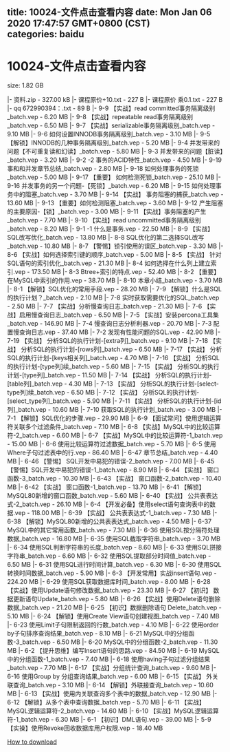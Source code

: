 
title: 10024-文件点击查看内容
date: Mon Jan 06 2020 17:47:57 GMT+0800 (CST)    
categories: baidu
---

# 10024-文件点击查看内容
size: 1.82 GB
 
 
|- 资料.zip - 327.00 kB
|- 课程原价÷10.txt - 227 B
|- 课程原价 乘0.1.txt - 227 B
|- qq 672990394：.txt - 89 B
|- 9-9 【实战】read committed事务隔离级别_batch.vep - 6.20 MB
|- 9-8 【实战】repeatable read事务隔离级别_batch.vep - 6.50 MB
|- 9-7 【实战】serializable事务隔离级别_batch.vep - 9.10 MB
|- 9-6 如何设置INNODB事务隔离级别_batch.vep - 3.10 MB
|- 9-5 【解锁】INNODB的几种事务隔离级别_batch.vep - 5.20 MB
|- 9-4 并发带来的问题【不可重复读和幻读】_batch.vep - 5.80 MB
|- 9-3 并发带来的问题【脏读】_batch.vep - 3.20 MB
|- 9-2 -2 事务的ACID特性_batch.vep - 4.50 MB
|- 9-19 事和和并发章节总结_batch.vep - 2.80 MB
|- 9-18 如何处理事务的死锁_batch.vep - 5.00 MB
|- 9-17 【重要】 如何检测死锁_batch.vep - 25.10 MB
|- 9-16 并发事务的另一个问题-【死锁】_batch.vep - 6.20 MB
|- 9-15 如何处理事务中的阻塞_batch.vep - 3.70 MB
|- 9-14 【实战】 事务阻塞的捕获_batch.vep - 13.60 MB
|- 9-13 【重要】如何检测阻塞_batch.vep - 3.60 MB
|- 9-12 产生阻塞的主要原因-【锁】_batch.vep - 3.00 MB
|- 9-11 【实战】事务阻塞的产生_batch.vep - 7.70 MB
|- 9-10 【实战】read uncommitted事务隔离级别_batch.vep - 8.20 MB
|- 9-1 -1 什么是事务.vep - 22.50 MB
|- 8-9 【实战】SQL改写优化_batch.vep - 13.80 MB
|- 8-8  SQL优化的第二选择SQL改写_batch.vep - 10.80 MB
|- 8-7 【警惕】锁引使用的误区_batch.vep - 3.30 MB
|- 8-6 【实战】如何选择索引键的顺序_batch.vep - 5.00 MB
|- 8-5 【实战】 针对SQL语句的索引优化_batch.vep - 21.30 MB
|- 8-4 如何选择在什么列上建立索引.vep - 173.50 MB
|- 8-3 Btree+索引的特点.vep - 52.40 MB
|- 8-2 【重要】在MySQL中索引的作用.vep - 38.70 MB
|- 8-10   本章小结_batch.vep - 3.70 MB
|- 8-1 【解锁】SQL优化的常用手段.vep - 28.20 MB
|- 7-9 【解锁】什么是SQL的执行计划？_batch.vep - 2.10 MB
|- 7-8  实时获取需要优化的SQL_batch.vep - 2.50 MB
|- 7-7 【实战】分析慢查询日志_batch.vep - 21.30 MB
|- 7-6     【实战】启用慢查询日志_batch.vep - 6.50 MB
|- 7-5    【实战】安装percona工具集_batch.vep - 146.90 MB
|- 7-4 慢查询日志分析利器.vep - 20.70 MB
|- 7-3 配置慢查询日志.vep - 37.40 MB
|- 7-2 发现有性能问题的SQL.vep - 42.90 MB
|- 7-19 【实战】 分析SQL的执行计划-[extra列]_batch.vep - 9.10 MB
|- 7-18 【实战】 分析SQL的执行计划-[rows列]_batch.vep - 6.50 MB
|- 7-17 【实战】 分析SQL的执行计划-[keys相关列]_batch.vep - 4.70 MB
|- 7-16 【实战】 分析SQL的执行计划-[type列]续_batch.vep - 5.60 MB
|- 7-15 【实战】 分析SQL的执行计划-[type列]_batch.vep - 11.50 MB
|- 7-14 【实战】 分析SQL的执行计划-[table列]_batch.vep - 4.30 MB
|- 7-13 【实战】 分析SQL的执行计划-[select-type列]续_batch.vep - 6.50 MB
|- 7-12 【实战】 分析SQL的执行计划-[select_type列]_batch.vep - 5.90 MB
|- 7-11 【实战】 分析SQL的执行计划-[id列]_batch.vep - 10.60 MB
|- 7-10 获取SQL的执行计划_batch.vep - 3.00 MB
|- 7-1 【解锁】SQL优化的步骤.vep - 29.90 MB
|- 6-9 【面试常问】使用逻辑运算符关联多个过滤条件_batch.vep - 7.10 MB
|- 6-8 【实战】MySQL中的比较运算符-2_batch.vep - 6.60 MB
|- 6-7 【实战】MySQL中的比较运算符-1_batch.vep - 15.00 MB
|- 6-6 使用比较运算符过滤数据_batch.vep - 5.70 MB
|- 6-5 使用Where子句过滤表中的行.vep - 86.40 MB
|- 6-47  章节总结_batch.vep - 4.40 MB
|- 6-46 【警惕】 SQL开发中易犯的错误-2_batch.vep - 7.00 MB
|- 6-45 【警惕】SQL开发中易犯的错误-1_batch.vep - 8.90 MB
|- 6-44 【实战】 窗口函数-3_batch.vep - 10.30 MB
|- 6-43 【实战】 窗口函数-2_batch.vep - 10.40 MB
|- 6-42 【实战】 窗口函数-1_batch.vep - 13.70 MB
|- 6-41 【解锁】MySQL80新增的窗口函数_batch.vep - 5.60 MB
|- 6-40 【实战】 公共表表达式-2_batch.vep - 26.10 MB
|- 6-4 【开发必备】使用select语句查询表中的数据.vep - 118.00 MB
|- 6-39 【实战】 公共表表达式-1_batch.vep - 7.30 MB
|- 6-38 【解锁】MySQL80新增的公共表表达式_batch.vep - 4.50 MB
|- 6-37 MySQL中的其它常用函数_batch.vep - 7.30 MB
|- 6-36 使用SQL按分隔符处理数据_batch.vep - 16.80 MB
|- 6-35 使用SQL截取字符串_batch.vep - 3.70 MB
|- 6-34 使用SQL判断字符串的长度_batch.vep - 8.60 MB
|- 6-33 使用SQL拼接字符串_batch.vep - 6.60 MB
|- 6-32 使用SQL提取部分时间值_batch.vep - 6.50 MB
|- 6-31 使用SQL进行时间计算_batch.vep - 6.30 MB
|- 6-30 使用SQL转换时间数据_batch.vep - 5.90 MB
|- 6-3 【开发常用】实战insert语句.vep - 224.20 MB
|- 6-29 使用SQL获取数据库时间_batch.vep - 8.00 MB
|- 6-28 【实战】使用Update语句修改数据_batch.vep - 23.30 MB
|- 6-27 【初识】 数据更新语句Update_batch.vep - 5.80 MB
|- 6-26 【实战】使用Delete语句删除数据_batch.vep - 21.20 MB
|- 6-25 【初识】数据删除语句 Delete_batch.vep - 5.10 MB
|- 6-24 【解锁】使用Create View语句创建视图_batch.vep - 7.40 MB
|- 6-23 使用Limit子句限制返回的行数_batch.vep - 4.10 MB
|- 6-22 使用order by子句排序查询结果_batch.vep - 8.10 MB
|- 6-21 MySQL中的分组函数-3_batch.vep - 6.50 MB
|- 6-20 MySQL中的分组函数-2_batch.vep - 11.30 MB
|- 6-2 【提升思维】编写Insert语句的思路.vep - 84.50 MB
|- 6-19 MySQL中的分组函数-1_batch.vep - 7.40 MB
|- 6-18 使用having子句过滤分组结果_batch.vep - 7.70 MB
|- 6-17 【实战】分组统计查询_batch.vep - 9.60 MB
|- 6-16 使用Group by 分组查询结果_batch.vep - 6.00 MB
|- 6-15 【实战】 外关联查询_batch.vep - 3.10 MB
|- 6-14 【解锁】外联接查询_batch.vep - 10.60 MB
|- 6-13 【实战】使用内关联查询多个表中的数据_batch.vep - 12.90 MB
|- 6-12 【解锁】从多个表中查询数据_batch.vep - 5.70 MB
|- 6-11 【实战】 MySQL逻辑运算符-2_batch.vep - 14.60 MB
|- 6-10 【实战】MySQL逻辑运算符-1_batch.vep - 6.30 MB
|- 6-1 【初识】DML语句.vep - 39.00 MB
|- 5-9 【实操】使用Revoke回收数据库用户权限.vep - 18.40 MB

[How to download](https://bpcam.bemobtrk.com/go/2ceec3aa-1ca2-46d6-b9ff-aaa5c184517c?jno=3695)